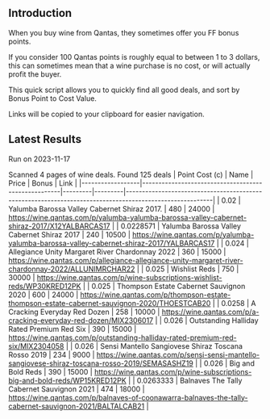 ## Introduction

When you buy wine from Qantas, they sometimes offer you FF bonus points. 

If you consider 100 Qantas points is roughly equal to between 1 to 3 dollars, this can sometimes mean that a wine purchase is no cost, or will actually profit the buyer.

This quick script allows you to quickly find all good deals, and sort by Bonus Point to Cost Value.

Links will be copied to your clipboard for easier navigation.

## Latest Results

Run on 2023-11-17

Scanned 4 pages of wine deals.
Found 125 deals
|   Point Cost (c) | Name                                                |   Price |   Bonus | Link                                                                                                    |
|------------------|-----------------------------------------------------|---------|---------|---------------------------------------------------------------------------------------------------------|
|        0.02      | Yalumba Barossa Valley Cabernet Shiraz 2017.        |     480 |   24000 | https://wine.qantas.com/p/yalumba-yalumba-barossa-valley-cabernet-shiraz-2017/X12YALBARCAS17            |
|        0.0228571 | Yalumba Barossa Valley Cabernet Shiraz 2017         |     240 |   10500 | https://wine.qantas.com/p/yalumba-yalumba-barossa-valley-cabernet-shiraz-2017/YALBARCAS17               |
|        0.024     | Allegiance Unity Margaret River Chardonnay 2022     |     360 |   15000 | https://wine.qantas.com/p/allegiance-allegiance-unity-margaret-river-chardonnay-2022/ALLUNIMRCHAR22     |
|        0.025     | Wishlist Reds                                       |     750 |   30000 | https://wine.qantas.com/p/wine-subscriptions-wishlist-reds/WP30KRED12PK                                 |
|        0.025     | Thompson Estate Cabernet Sauvignon 2020             |     600 |   24000 | https://wine.qantas.com/p/thompson-estate-thompson-estate-cabernet-sauvignon-2020/THOESTCAB20           |
|        0.0258    | A Cracking Everyday Red Dozen                       |     258 |   10000 | https://wine.qantas.com/p/a-cracking-everyday-red-dozen/MIX2306017                                      |
|        0.026     | Outstanding Halliday Rated Premium Red Six          |     390 |   15000 | https://wine.qantas.com/p/outstanding-halliday-rated-premium-red-six/MIX2304058                         |
|        0.026     | Sensi Mantello Sangiovese Shiraz Toscana Rosso 2019 |     234 |    9000 | https://wine.qantas.com/p/sensi-sensi-mantello-sangiovese-shiraz-toscana-rosso-2019/SEMASASHZ19         |
|        0.026     | Big and Bold Reds                                   |     390 |   15000 | https://wine.qantas.com/p/wine-subscriptions-big-and-bold-reds/WP15KRED12PK                             |
|        0.0263333 | Balnaves The Tally Cabernet Sauvignon 2021          |     474 |   18000 | https://wine.qantas.com/p/balnaves-of-coonawarra-balnaves-the-tally-cabernet-sauvignon-2021/BALTALCAB21 |

